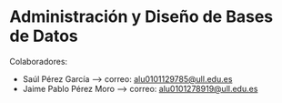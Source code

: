 # Administración y Diseño de Bases de Datos

Colaboradores: 
* Saúl Pérez García --> correo: alu0101129785@ull.edu.es
* Jaime Pablo Pérez Moro --> correo: alu0101278919@ull.edu.es